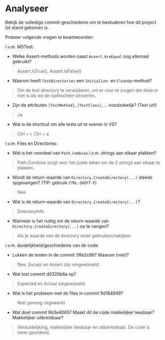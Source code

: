 # Analyseer

Bekijk de volledige commit-geschiedenis om te bestuderen hoe dit project tot stand gekomen is.

Probeer volgende vragen te beantwoorden:

i.v.m. MSTest:

- Welke Assert-methods worden naast `Assert.AreEqual` nog allemaal gebruikt?
> Assert.IsTrue(), Assert.IsFalse()
- Waarom heeft `TestDirectories` een `Initialize`- en `CleanUp`-method?
> Om de test directory te verwijderen, om er voor te zorgen dat deze er niet is als wij de opdrachten uitvoeren.
- Zijn de attributen `[TestMethod]`, `[TestClass]`, ... noodzakelijk? (Test uit!)
> Ja
- Wat is de shortcut om alle tests uit te voeren in VS?
> Ctrl + r, Ctrl + a

i.v.m. Files en Directories:

- Wat is het voordeel van `Path.Combine` i.v.m. strings aan elkaar plakken?
> Path.Combine zorgt voor het juiste teken om de 2 strings aan elkaar te plakken.
- Wordt de return-waarde van `Directory.CreateDirectory(...)` steeds opgevangen? (TIP: gebruik `CTRL-SHIFT-F`)
> Nee
- Wat is de return-waarde van `Directory.CreateDirectory(...)`?
> DirectoryInfo
- Wanneer is het nuttig om de return-waarde van `Directory.CreateDirectory(...)` op te vangen?
> Als je waarde van de directory moet gebruiken/nakijken.

i.v.m. duidelijkheid/geschiedenis van de code:

- Lukken de testen in de commit 3ffe2c86? Waarom (niet)?
> Nee, Except en Assert zijn omgewisseld.
- Wat lost commit d0320b6a op?
> Expected en Actual omgewisseld.
- Wat is het probleem met de files in commit 9d184949?
> Niet genoeg uitgewerkt
- Wat doet commit 9b3e4065? Maakt dit de code makkelijker leesbaar? Makkelijker uitbreidbaar?
> Verduidelijking, makkelijker leesbaar en uitbereidbaar. De code is meer geordend.
